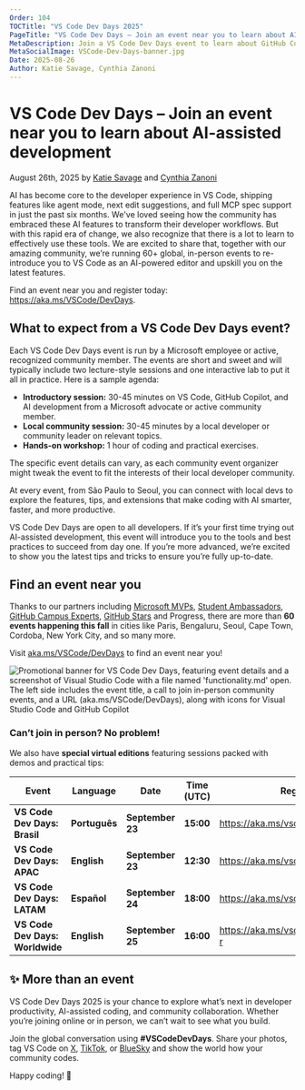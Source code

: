 ```yaml
---
Order: 104
TOCTitle: "VS Code Dev Days 2025"
PageTitle: "VS Code Dev Days – Join an event near you to learn about AI-assisted development"
MetaDescription: Join a VS Code Dev Days event to learn about GitHub Copilot in VS Code
MetaSocialImage: VSCode-Dev-Days-banner.jpg
Date: 2025-08-26
Author: Katie Savage, Cynthia Zanoni
---
```


# VS Code Dev Days – Join an event near you to learn about AI-assisted development

August 26th, 2025 by [Katie Savage](https://github.com/katiesavage) and [Cynthia Zanoni](https://x.com/cynthiazanoni)

AI has become core to the developer experience in VS Code, shipping features like agent mode, next edit suggestions, and full MCP spec support in just the past six months. We've loved seeing how the community has embraced these AI features to transform their developer workflows. But with this rapid era of change, we also recognize that there is a lot to learn to effectively use these tools. We are excited to share that, together with our amazing community, we’re running 60+ global, in-person events to re-introduce you to VS Code as an AI-powered editor and upskill you on the latest features.

Find an event near you and register today: <https://aka.ms/VSCode/DevDays>.

## What to expect from a VS Code Dev Days event?

Each VS Code Dev Days event is run by a Microsoft employee or active, recognized community member. The events are short and sweet and will typically include two lecture-style sessions and one interactive lab to put it all in practice. Here is a sample agenda:

- **Introductory session:** 30-45 minutes on VS Code, GitHub Copilot, and AI development from a Microsoft advocate or active community member.
- **Local community session:** 30-45 minutes by a local developer or community leader on relevant topics.
- **Hands-on workshop:** 1 hour of coding and practical exercises.

The specific event details can vary, as each community event organizer might tweak the event to fit the interests of their local developer community.

At every event, from São Paulo to Seoul, you can connect with local devs to explore the features, tips, and extensions that make coding with AI smarter, faster, and more productive.

VS Code Dev Days are open to all developers. If it’s your first time trying out AI-assisted development, this event will introduce you to the tools and best practices to succeed from day one. If you’re more advanced, we’re excited to show you the latest tips and tricks to ensure you’re fully up-to-date.

## Find an event near you

Thanks to our partners including [Microsoft MVPs](https://mvp.microsoft.com/mvp), [Student Ambassadors](https://mvp.microsoft.com/en-US/studentambassadors), [GitHub Campus Experts](https://github.com/campus-experts), [GitHub Stars](https://stars.github.com/) and Progress, there are more than **60 events happening this fall** in cities like Paris, Bengaluru, Seoul, Cape Town, Cordoba, New York City, and so many more.

Visit [aka.ms/VSCode/DevDays](https://aka.ms/VSCode/DevDays) to find an event near you!

![Promotional banner for VS Code Dev Days, featuring event details and a screenshot of Visual Studio Code with a file named 'functionality.md' open. The left side includes the event title, a call to join in-person community events, and a URL (aka.ms/VSCode/DevDays), along with icons for Visual Studio Code and GitHub Copilot](./VSCode-Dev-Days-banner.jpg)

### Can’t join in person? No problem!

We also have **special virtual editions** featuring sessions packed with demos and practical tips:

| **Event** | **Language** | **Date** | **Time (UTC)** | **Register** |
| --- | --- | --- | --- | --- |
| **VS Code Dev Days: Brasil** | **Português** | **September 23** | **15:00** | <https://aka.ms/vscodedevdays/brasil> |
| **VS Code Dev Days: APAC** | **English** | **September 23** | **12:30** | <https://aka.ms/vscodedevdays/apac> |
| **VS Code Dev Days: LATAM** | **Español** | **September 24** | **18:00** | <https://aka.ms/vscodedevdays/latam> |
| **VS Code Dev Days: Worldwide** | **English** | **September 25** | **16:00** | <https://aka.ms/vscode/devdays/ww-r> |

## ✨ More than an event

VS Code Dev Days 2025 is your chance to explore what’s next in developer productivity, AI-assisted coding, and community collaboration. Whether you’re joining online or in person, we can’t wait to see what you build.

Join the global conversation using **#VSCodeDevDays**. Share your photos, tag VS Code on [X](https://x.com/code), [TikTok](https://www.tiktok.com/@vscode), or [BlueSky](https://bsky.app/profile/vscode.dev) and show the world how your community codes.

Happy coding! 💙